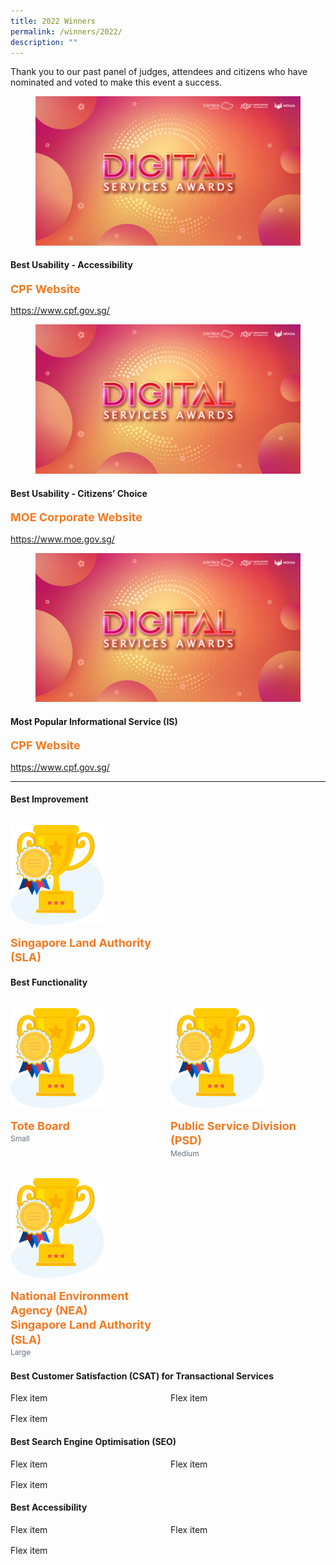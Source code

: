 ```yaml
---
title: 2022 Winners
permalink: /winners/2022/
description: ""
---
```

<style type="text/css">
.content h4 {
    color: #B41E8E;
    font-weight: 700;
}
.winner {
    font-size: 1.125rem;
    color: #F47920;
    font-weight: 700;
	line-height:1.3 !important;
	margin-top:0;
}
.classification {
    font-size: 0.75rem;
    color: #667085;
	line-height:1.5 !important;
}
.grid-container {
  display: grid;
  gap: 1rem;
  grid-template-columns: repeat(auto-fit, minmax(10rem, 15rem));
}
.grid-container figure{margin-left:0;margin-right:1rem;}
</style>
<p>Thank you to our past panel of judges, attendees and citizens who have nominated and voted to make this event a success.</p>
<div class="row is-multiline">
  <div class="col is-4">
    <figure class="image is-5by4"><img src="/images/digitalservicesawards.jpg"></figure>
  </div>
  <div class="col is-8">
    <h4>Best Usability - Accessibility</h4>
    <div class="winner">CPF Website</div>
    <p class="margin--top--none"><a target="_blank" href="https://www.cpf.gov.sg/">https://www.cpf.gov.sg/</a></p>
  </div>
  <div class="col is-4">
    <figure class="image is-5by4"><img src="/images/digitalservicesawards.jpg"></figure>
  </div>
  <div class="col is-8">
    <h4>Best Usability - Citizens’ Choice</h4>
    <div class="winner">MOE Corporate Website</div>
    <p class="margin--top--none"><a target="_blank" href="https://www.moe.gov.sg/">https://www.moe.gov.sg/</a></p>
  </div>
  <div class="col is-4">
    <figure class="image is-5by4"><img src="/images/digitalservicesawards.jpg"></figure>
  </div>
  <div class="col is-8">
    <h4>Most Popular Informational Service (IS)</h4>
    <div class="winner">CPF Website</div>
    <p class="margin--top--none"><a target="_blank" href="https://www.cpf.gov.sg/">https://www.cpf.gov.sg/</a></p>
  </div>
</div>
<hr>
<h4 class="has-text-centered">Best Improvement</h4>
<div class="grid-container">
  <div>
    <article class="media">
      <figure class="media-left"> <img alt="" src="/images/trophy.svg"> </figure>
      <div class="media-content">
        <div class="content">
			<div class="winner">Singapore Land Authority (SLA)</div>
        </div>
      </div>
    </article>
  </div>
</div>
<h4 class="has-text-centered">Best Functionality</h4>
<div class="grid-container is-centered">
    <article class="media">
      <figure class="media-left"> <img alt="" src="/images/trophy.svg"> </figure>
      <div class="media-content">
        <div class="content">
			<div class="winner">Tote Board</div>
			<div class="classification">Small</div>
        </div>
      </div>
    </article>
    <article class="media">
      <figure class="media-left"> <img alt="" src="/images/trophy.svg"> </figure>
      <div class="media-content">
        <div class="content">
			<div class="winner">Public Service Division (PSD)</div>
			<div class="classification">Medium</div>
        </div>
      </div>
    </article>
    <article class="media">
      <figure class="media-left"> <img alt="" src="/images/trophy.svg"> </figure>
      <div class="media-content">
        <div class="content">
			<div class="winner">National Environment Agency (NEA)</div>
			<div class="winner">Singapore Land Authority (SLA)</div>
			<div class="classification">Large</div>
        </div>
      </div>
    </article>
</div>
<h4 class="has-text-centered">Best Customer Satisfaction (CSAT) for Transactional Services</h4>
<div class="grid-container">
  <div>Flex item</div>
  <div>Flex item</div>
  <div>Flex item</div>
</div>
<h4 class="has-text-centered">Best Search Engine Optimisation (SEO)</h4>
<div class="grid-container">
  <div>Flex item</div>
  <div>Flex item</div>
  <div>Flex item</div>
</div>
<h4 class="has-text-centered">Best Accessibility</h4>
<div class="grid-container">
  <div>Flex item</div>
  <div>Flex item</div>
  <div>Flex item</div>
</div>
